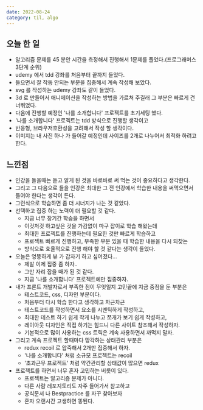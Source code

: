 ```yaml
---
date: 2022-08-24
category: til, algo
---
```


## 오늘 한 일

- 알고리즘 문제를 45 분안 시간을 측정해서 진행해서 1문제를 풀었다.(프로그래머스 3단계 순위)
- udemy 에서 tdd 강좌를 처음부터 끝까지 들었다.
- 들으면서 잘 작동 안되는 부분을 집중해서 계속 작성해 보았다.
- svg 를 작성하는 udemy 강좌도 같이 들었다.
- 3d 로 만들어서 애니메이션을 작성하는 방법을 가르쳐 주길래 그 부분은 빠르게 건너뛰었다.
- 다음에 진행할 예정인 '나를 소개합니다' 프로젝트를 초기세팅 했다.
- '나를 소개합니다' 프로젝트는 tdd 방식으로 진행할 생각이고
- 반응형, 브라우저호환성을 고려해서 작성 할 생각이다.
- 이미지는 내 사진 하나 가 들어갈 예정인데 사이즈를 2개로 나누어서 최적화 하려고 한다.

## 느낀점

- 인강을 들을때는 듣고 알게 된 것을 바로바로 써 먹는 것이 중요하다고 생각한다.
- 그리고 그 다음으로 들을 인강은 최대한 그 전 인강에서 학습한 내용을 써먹으면서 들어야 한다는 생각이 든다.
- 그런식으로 학습하면 좀 더 시너지가 나는 것 같았다.
- 선택하고 집중 하는 노력이 더 필요할 것 같다.
  - 지금 너무 장기간 학습을 하면서
  - 이것저것 하고싶은 것을 가감없이 마구 잡이로 학습 해왔는데
  - 최대한 프로젝트를 진행하는데 필요한 것만 빠르게 학습하고
  - 프로젝트 빠르게 진행하고, 부족한 부분 있을 때 학습한 내용을 다시 되찾는
  - 방식으로 효율적으로 진행 해야 할 것 같다는 생각이 들었다.
- 오늘은 엉뚱하게 뷰 가 갑자기 하고 싶어졌다...
  - 제발 이제 집중 좀 하자..
  - 그만 자리 잡을 때가 된 것 같다.
  - 지금 '나를 소개합니다' 프로젝트에만 집중하자.
- 내가 프론트 개발자로서 부족한 점이 무엇일지 고민끝에 지금 중점을 둔 부분은
  - 테스트코드, css, 디자인 부분이다.
  - 처음부터 다시 학습 한다고 생각하고 차근차근
  - 테스트코드를 작성하면서 요소를 시멘틱하게 작성하고,
  - 최대한 테스트 하기 쉽게 작게 나누고 쪼개가 보기 쉽게 작성하고,
  - 레이아웃 디자인은 직접 하기는 힘드니 다른 사이트 참조해서 작성하자.
  - 기본적으로 많이 사용하는 css 트릭은 계속 사용하면서 까먹지 말자.
- 그리고 계속 프로젝트 할때마다 망각하는 상태관리 부분은
  - redux recoil 로 압죽해서 2개만 집중해서 하자.
  - '나를 소개합니다' 처럼 소규모 프로젝트는 recoil
  - '초과근무 프로젝트' 처럼 약간관리할 상태값이 많으면 redux
- 프로젝트를 하면서 너무 혼자 고민하는 버릇이 있다.
  - 프로젝트는 알고리즘 문제가 아니다.
  - 다른 사람 레포지토리도 자주 들어가서 참고하고
  - 공식문서 나 Bestpractice 를 자꾸 찾아보자
  - 혼자 오랜시간 고생하면 똥된다.
